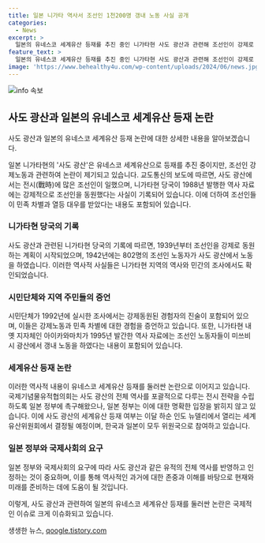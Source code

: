 ```yaml
---
title: 일본 니가타 역사서 조선인 1천200명 갱내 노동 사실 공개
categories:
  - News
excerpt: >
  일본의 유네스코 세계유산 등재를 추진 중인 니가타현 사도 광산과 관련해 조선인이 강제로 노동에 참여한 역사가 밝혀졌습니다. 교도통신에 따르면, 일본은 노동력을 조달하기 위해 조선인을 강제 동원했으며, 니가타현 당국의 역사 자료와 시민단체의 조사 결과가 이를 뒷받침합니다. 이에 대한 일본 정부의 대응에 대한 관심이 모아지고 있습니다.
feature_text: >
  일본의 유네스코 세계유산 등재를 추진 중인 니가타현 사도 광산과 관련해 조선인이 강제로 노동에 참여한 역사가 밝혀졌습니다. 교도통신에 따르면, 일본은 노동력을 조달하기 위해 조선인을 강제 동원했으며, 니가타현 당국의 역사 자료와 시민단체의 조사 결과가 이를 뒷받침합니다. 이에 대한 일본 정부의 대응에 대한 관심이 모아지고 있습니다.
image: 'https://www.behealthy4u.com/wp-content/uploads/2024/06/news.jpg'
---
```


<p><img src="https://www.behealthy4u.com/wp-content/uploads/2024/06/news.jpg" alt="info 속보" /></p>

<h2 data-ke-size="size26">사도 광산과 일본의 유네스코 세계유산 등재 논란</h2>

<p>사도 광산과 일본의 유네스코 세계유산 등재 논란에 대한 상세한 내용을 알아보겠습니다.</p>

<p data-ke-size="size16">일본 니가타현의 '사도 광산'은 유네스코 세계유산으로 등재를 추진 중이지만, 조선인 강제노동과 관련하여 논란이 제기되고 있습니다. 교도통신의 보도에 따르면, 사도 광산에서는 전시(戰時)에 많은 조선인이 일했으며, 니가타현 당국이 1988년 발행한 역사 자료에는 강제적으로 조선인을 동원했다는 사실이 기록되어 있습니다. 이에 더하여 조선인들이 민족 차별과 열등 대우를 받았다는 내용도 포함되어 있습니다.</p>

<h3 data-ke-size="size24">니가타현 당국의 기록</h3>

<p>사도 광산과 관련된 니가타현 당국의 기록에 따르면, 1939년부터 조선인을 강제로 동원하는 계획이 시작되었으며, 1942년에는 802명의 조선인 노동자가 사도 광산에서 노동을 하였습니다. 이러한 역사적 사실들은 니가타현 지역의 역사와 민간의 조사에서도 확인되었습니다.</p>

<h3 data-ke-size="size24">시민단체와 지역 주민들의 증언</h3>

<p>시민단체가 1992년에 실시한 조사에서는 강제동원된 경험자의 진술이 포함되어 있으며, 이들은 강제노동과 민족 차별에 대한 경험을 증언하고 있습니다. 또한, 니가타현 내 옛 지자체인 아이카와마치가 1995년 발간한 역사 자료에는 조선인 노동자들이 미쓰비시 광산에서 갱내 노동을 하였다는 내용이 포함되어 있습니다.</p>

<h3 data-ke-size="size24">세계유산 등재 논란</h3>

<p>이러한 역사적 내용이 유네스코 세계유산 등재를 둘러싼 논란으로 이어지고 있습니다. 국제기념물유적협의회는 사도 광산의 전체 역사를 포괄적으로 다루는 전시 전략을 수립하도록 일본 정부에 촉구해왔으나, 일본 정부는 이에 대한 명확한 입장을 밝히지 않고 있습니다. 이에 사도 광산의 세계유산 등재 여부는 이달 하순 인도 뉴델리에서 열리는 세계유산위원회에서 결정될 예정이며, 한국과 일본이 모두 위원국으로 참여하고 있습니다.</p></p>

<h3 data-ke-size="size24">일본 정부와 국제사회의 요구</h3>

<p>일본 정부와 국제사회의 요구에 따라 사도 광산과 같은 유적의 전체 역사를 반영하고 인정하는 것이 중요하며, 이를 통해 역사적인 과거에 대한 존중과 이해를 바탕으로 현재와 미래를 준비하는 데에 도움이 될 것입니다.</p>

<p>이렇게, 사도 광산과 관련하여 일본의 유네스코 세계유산 등재를 둘러싼 논란은 국제적인 이슈로 크게 이슈화되고 있습니다.</p>
생생한 뉴스, <a href="https://qoogle.tistory.com" rel="dofollow">qoogle.tistory.com</a>


